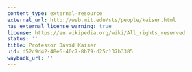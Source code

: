 ```yaml
---
content_type: external-resource
external_url: http://web.mit.edu/sts/people/kaiser.html
has_external_license_warning: true
license: https://en.wikipedia.org/wiki/All_rights_reserved
status: ''
title: Professor David Kaiser
uid: d52c9d42-48e6-40c7-8b79-d25c137b3385
wayback_url: ''
---
```

